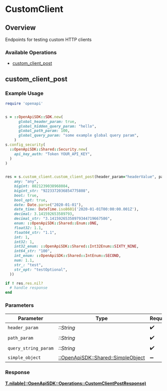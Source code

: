 # CustomClient

## Overview

Endpoints for testing custom HTTP clients

### Available Operations

* [custom_client_post](#custom_client_post)

## custom_client_post

### Example Usage

```ruby
require 'openapi'


s = ::OpenApiSDK::SDK.new(
      global_header_param: true,
      global_hidden_query_param: "hello",
      global_path_param: 100,
      global_query_param: "some example global query param",
    )
s.config_security(
  ::OpenApiSDK::Shared::Security.new(
    api_key_auth: "Token YOUR_API_KEY",
  )
)

    
res = s.custom_client.custom_client_post(header_param="headerValue", path_param="pathValue", query_string_param="queryValue", simple_object=::OpenApiSDK::Shared::SimpleObject.new(
    any: "any",
    bigint: 8821239038968084,
    bigint_str: "9223372036854775808",
    bool: true,
    bool_opt: true,
    date: Date.parse("2020-01-01"),
    date_time: DateTime.iso8601('2020-01-01T00:00:00.001Z'),
    decimal: 3.141592653589793,
    decimal_str: "3.14159265358979344719667586",
    enum: ::OpenApiSDK::Shared::Enum::ONE,
    float32: 1.1,
    float64_str: "1.1",
    int: 1,
    int32: 1,
    int32_enum: ::OpenApiSDK::Shared::Int32Enum::SIXTY_NINE,
    int64_str: "100",
    int_enum: ::OpenApiSDK::Shared::IntEnum::SECOND,
    num: 1.1,
    str_: "test",
    str_opt: "testOptional",
  ))

if ! res.res.nil?
  # handle response
end

```

### Parameters

| Parameter                                                                 | Type                                                                      | Required                                                                  | Description                                                               | Example                                                                   |
| ------------------------------------------------------------------------- | ------------------------------------------------------------------------- | ------------------------------------------------------------------------- | ------------------------------------------------------------------------- | ------------------------------------------------------------------------- |
| `header_param`                                                            | *::String*                                                                | :heavy_check_mark:                                                        | N/A                                                                       | headerValue                                                               |
| `path_param`                                                              | *::String*                                                                | :heavy_check_mark:                                                        | N/A                                                                       | pathValue                                                                 |
| `query_string_param`                                                      | *::String*                                                                | :heavy_check_mark:                                                        | N/A                                                                       | queryValue                                                                |
| `simple_object`                                                           | [::OpenApiSDK::Shared::SimpleObject](../../models/shared/simpleobject.md) | :heavy_minus_sign:                                                        | N/A                                                                       |                                                                           |

### Response

**[T.nilable(::OpenApiSDK::Operations::CustomClientPostResponse)](../../models/operations/customclientpostresponse.md)**


